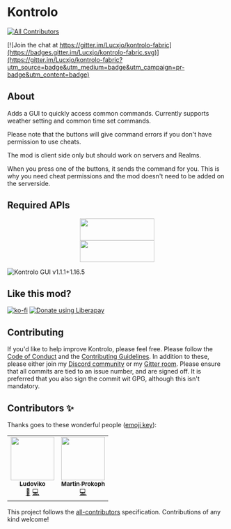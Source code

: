 # Kontrolo

<!-- ALL-CONTRIBUTORS-BADGE:START - Do not remove or modify this section -->
[![All Contributors](https://img.shields.io/badge/all_contributors-2-orange.svg?style=flat-square)](#contributors-)
<!-- ALL-CONTRIBUTORS-BADGE:END -->
[![Join the chat at https://gitter.im/Lucxjo/kontrolo-fabric](https://badges.gitter.im/Lucxjo/kontrolo-fabric.svg)](https://gitter.im/Lucxjo/kontrolo-fabric?utm_source=badge&utm_medium=badge&utm_campaign=pr-badge&utm_content=badge)

## About

Adds a GUI to quickly access common commands.
Currently supports weather setting and common time set commands.

Please note that the buttons will give command errors if you don't have permission to use cheats.

The mod is client side only but should work on servers and Realms.

When you press one of the buttons, it sends the command for you. This is why you need cheat permissions and the mod
doesn't need to be added on the serverside.

## Required APIs

<p><a title="Fabric Language Kotlin" href="https://minecraft.curseforge.com/projects/fabric-language-kotlin" target="_blank" rel="noopener noreferrer"><img style="display: block; margin-left: auto; margin-right: auto;" src="https://i.imgur.com/c1DH9VL.png" alt="" width="171" height="50" /></a><a title="Fabric API" href="https://modrinth.com/mod/fabric-api" target="_blank" rel="noopener noreferrer"><img style="display: block; margin-left: auto; margin-right: auto;" src="https://imgur.com/Ol1Tcf8.png" alt="" width="171" height="50" /></a></p>

![Kontrolo GUI v1.1.1+1.16.5](https://i.imgur.com/xRS4b3x.png)

## Like this mod?

[![ko-fi](https://ko-fi.com/img/githubbutton_sm.svg)](https://ko-fi.com/K3K11QFO6) 
<a href="https://liberapay.com/Ludoviko/donate"><img alt="Donate using Liberapay" src="https://liberapay.com/assets/widgets/donate.svg"></a>

## Contributing
If you'd like to help improve Kontrolo, please feel free. Please follow the [Code of Conduct](/.github/CODE_OF_CONDUCT.md) and the [Contributing Guidelines](/.github/CONTRIBUTING.md). In addition to these, please either join my [Discord community](//discord.gg/UZRyJrEPTU) or my [Gitter room](//gitter.im/Lucxjo/kontrolo-fabric). Please ensure that all commits are tied to an issue number, and are signed off. It is preferred that you also sign the commit wit GPG, although this isn't mandatory.

## Contributors ✨

Thanks goes to these wonderful people ([emoji key](https://allcontributors.org/docs/en/emoji-key)):

<!-- ALL-CONTRIBUTORS-LIST:START - Do not remove or modify this section -->
<!-- prettier-ignore-start -->
<!-- markdownlint-disable -->
<table>
  <tr>
    <td align="center"><a href="https://ludoviko.ch"><img src="https://avatars.githubusercontent.com/u/4950364?v=4?s=100" width="100px;" alt=""/><br /><sub><b>Ludoviko</b></sub></a><br /><a href="#ideas-Lucxjo" title="Ideas, Planning, & Feedback">🤔</a> <a href="https://github.com/Lucxjo/Kontrolo-Fabric/commits?author=Lucxjo" title="Code">💻</a></td>
    <td align="center"><a href="https://motschen.midnightdust.eu/"><img src="https://avatars.githubusercontent.com/u/49783724?v=4?s=100" width="100px;" alt=""/><br /><sub><b>Martin Prokoph</b></sub></a><br /><a href="https://github.com/Lucxjo/Kontrolo-Fabric/commits?author=Motschen" title="Code">💻</a></td>
  </tr>
</table>

<!-- markdownlint-restore -->
<!-- prettier-ignore-end -->

<!-- ALL-CONTRIBUTORS-LIST:END -->

This project follows the [all-contributors](https://github.com/all-contributors/all-contributors) specification.
Contributions of any kind welcome!
